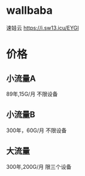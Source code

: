 # wallbaba
速娃云
https://i.sw13.icu/EYGI
# 价格
## 小流量A
89年,15G/月 不限设备
## 小流量B
300年，60G/月 不限设备
## 大流量
300年,200G/月 限三个设备
